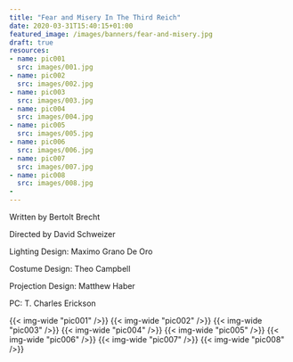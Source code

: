 ```yaml
---
title: "Fear and Misery In The Third Reich"
date: 2020-03-31T15:40:15+01:00
featured_image: /images/banners/fear-and-misery.jpg
draft: true
resources:
- name: pic001
  src: images/001.jpg
- name: pic002
  src: images/002.jpg
- name: pic003
  src: images/003.jpg
- name: pic004
  src: images/004.jpg
- name: pic005
  src: images/005.jpg
- name: pic006
  src: images/006.jpg
- name: pic007
  src: images/007.jpg
- name: pic008
  src: images/008.jpg
-
---
```

Written by Bertolt Brecht

Directed by David Schweizer

Lighting Design: Maximo Grano De Oro

Costume Design: Theo Campbell

Projection Design: Matthew Haber

PC: T. Charles Erickson

{{< img-wide "pic001" />}}
{{< img-wide "pic002" />}}
{{< img-wide "pic003" />}}
{{< img-wide "pic004" />}}
{{< img-wide "pic005" />}}
{{< img-wide "pic006" />}}
{{< img-wide "pic007" />}}
{{< img-wide "pic008" />}}
